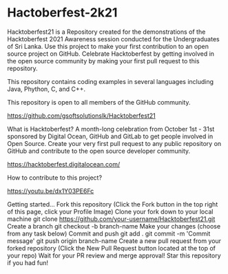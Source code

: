 # Hactoberfest-2k21

Hacktoberfest21 is a Repository created for the demonstrations of the Hacktoberfest 2021 Awareness session conducted for the Undergraduates of Sri Lanka. Use this project to make your first contribution to an open source project on GitHub. 
Celebrate Hacktoberfest by getting involved in the open source community by making your first pull request to this repository.

This repository contains coding examples in several languages including Java, Phython, C, and C++. 

This repository is open to all members of the GitHub community.

https://github.com/gsoftsolutionslk/Hacktoberfest21

What is Hacktoberfest?
A month-long celebration from October 1st - 31st sponsored by Digital Ocean, GitHub and GitLab to get people involved in Open Source. Create your very first pull request to any public repository on GitHub and contribute to the open source developer community.

https://hacktoberfest.digitalocean.com/

How to contribute to this project?

https://youtu.be/dx1Y03PE6Fc

Getting started...
Fork this repository (Click the Fork button in the top right of this page, click your Profile Image)
Clone your fork down to your local machine
git clone https://github.com/your-username/Hacktoberfest21.git
Create a branch
git checkout -b branch-name
Make your changes (choose from any task below)
Commit and push
git add .
git commit -m 'Commit message'
git push origin branch-name
Create a new pull request from your forked repository (Click the New Pull Request button located at the top of your repo)
Wait for your PR review and merge approval!
Star this repository if you had fun!
